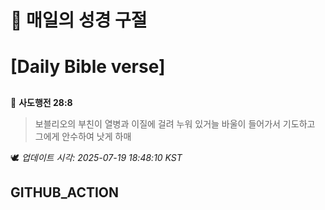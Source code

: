 # 🙏 매일의 성경 구절
# [Daily Bible verse]
##
<!-- START_BIBLE_VERSE -->
📖 **사도행전 28:8**
> 보블리오의 부친이 열병과 이질에 걸려 누워 있거늘 바울이 들어가서 기도하고 그에게 안수하여 낫게 하매

🕊️ _업데이트 시각: 2025-07-19 18:48:10 KST_
  <!-- END_BIBLE_VERSE -->
## GITHUB_ACTION
